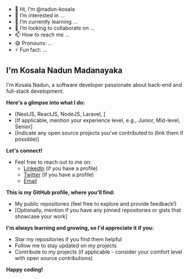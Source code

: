 - 👋 Hi, I’m @nadun-kosala
- 👀 I’m interested in ...
- 🌱 I’m currently learning ...
- 💞️ I’m looking to collaborate on ...
- 📫 How to reach me ...
- 😄 Pronouns: ...
- ⚡ Fun fact: ...

## I'm Kosala Nadun Madanayaka

I'm Kosala Nadun, a software developer passionate about back-end and full-stack development.

**Here's a glimpse into what I do:**

* [NestJS, ReactJS, NodeJS, Laravel, ]
* [If applicable, mention your experience level, e.g., Junior, Mid-level, Senior]
* [Indicate any open source projects you've contributed to (link them if possible)]

**Let's connect!**

* Feel free to reach out to me on:
    * [LinkedIn](https://www.linkedin.com/in/YOUR_LINKEDIN_PROFILE) (if you have a profile)
    * [Twitter](https://twitter.com/YOUR_TWITTER_HANDLE) (if you have a profile)
    * [Email](YOUR_EMAIL_ADDRESS)

**This is my GitHub profile, where you'll find:**

* My public repositories (feel free to explore and provide feedback!)
* [Optionally, mention if you have any pinned repositories or gists that showcase your work]

**I'm always learning and growing, so I'd appreciate it if you:**

* Star my repositories if you find them helpful
* Follow me to stay updated on my projects
* Contribute to my projects (if applicable - consider your comfort level with open source contributions)

**Happy coding!**
